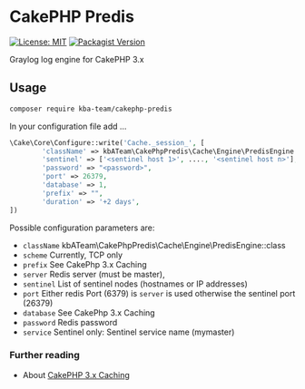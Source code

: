 # CakePHP Predis

[![License: MIT][license-mit]](LICENSE)
[![Packagist Version][packagist-badge]][packagist]

Graylog log engine for CakePHP 3.x

## Usage

```bash
composer require kba-team/cakephp-predis
```

In your configuration file add ...

```php
\Cake\Core\Configure::write('Cache._session_', [
        'className' => kbATeam\CakePhpPredis\Cache\Engine\PredisEngine::class,
        'sentinel' => ['<sentinel host 1>', ...., '<sentinel host n>'],
        'password' => "<password>",
        'port' => 26379,
        'database' => 1,
        'prefix' => "",
        'duration' => '+2 days', 
])
```

Possible configuration parameters are:
* `className`  kbATeam\CakePhpPredis\Cache\Engine\PredisEngine::class
* `scheme`  Currently, TCP only
* `prefix`  See CakePhp 3.x Caching
* `server`   Redis server (must be master),
* `sentinel`  List of sentinel nodes (hostnames or IP addresses)
* `port`    Either redis Port (6379) is `server` is used otherwise the sentinel port (26379)
* `database` See CakePhp 3.x Caching
* `password` Redis password
* `service`  Sentinel only: Sentinel service name (mymaster)

### Further reading

* About [CakePHP 3.x Caching](https://book.cakephp.org/3/en/core-libraries/caching.html)


[license-mit]: https://img.shields.io/badge/license-MIT-blue.svg
[packagist-badge]: https://img.shields.io/packagist/v/kba-team/cakephp-predis
[packagist]: https://packagist.org/packages/kba-team/cakephp-predis


